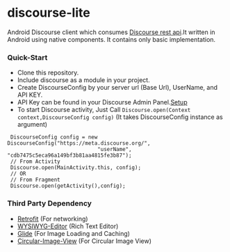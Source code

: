 # discourse-lite
Android Discourse client which consumes [Discourse rest api](https://docs.discourse.org/).It written in Android using native components. It contains only basic implementation.

### Quick-Start
 * Clone this repository.
 * Include discourse as a module in your project.
 * Create DiscourseConfig by your server url (Base Url), UserName, and API KEY.
 * API Key can be found in your Discourse Admin Panel.[Setup](https://github.com/discourse/wp-discourse/wiki/Setup)
 * To start Discourse activity, Just Call `Discourse.open(Context context,DiscourseConfig config)` (It takes DiscourseConfig instance as argument)
 
 
 ```
  DiscourseConfig config = new DiscourseConfig("https://meta.discourse.org/", 
                              "userName", "cdb7475c5eca96a149bf3b81aa4815fe3b87");
  // From Activity
  Discourse.open(MainActivity.this, config);
  // OR 
  // From Fragment
  Discourse.open(getActivity(),config);
 ```
 ### Third Party Dependency
 * [Retrofit](https://github.com/square/retrofit) (For networking)
 * [WYSIWYG-Editor](https://github.com/irshuLx/Android-WYSIWYG-Editor) (Rich Text Editor)
 * [Glide](https://github.com/bumptech/glide)  (For Image Loading and Caching)
 * [Circular-Image-View](https://github.com/hdodenhof/CircleImageView)  (For Circular Image View)